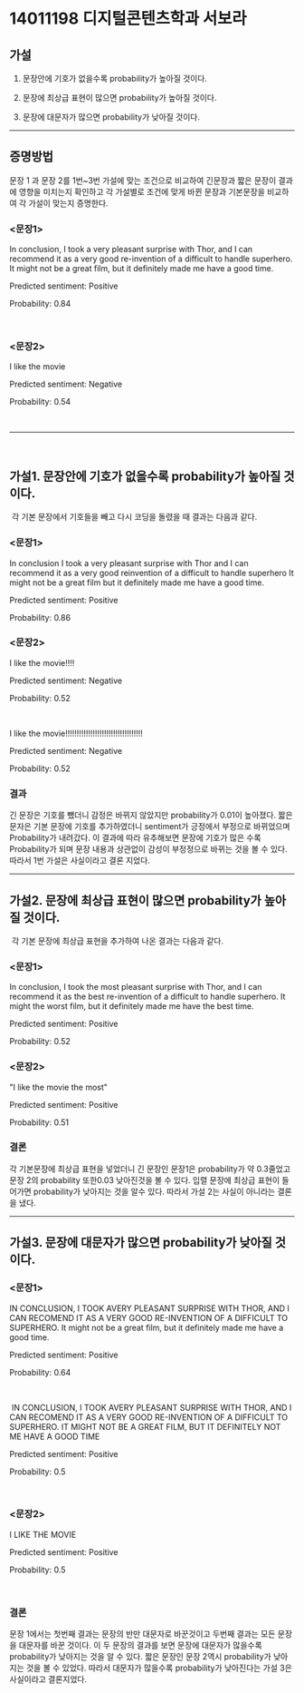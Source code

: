 # 14011198 디지털콘텐츠학과 서보라

## 가설

1. 문장안에 기호가 없을수록 probability가 높아질 것이다.

2. 문장에 최상급 표현이 많으면 probability가 높아질 것이다.

3. 문장에 대문자가 많으면 probability가 낮아질 것이다.

- - - 

## 증명방법

문장 1 과 문장 2를 1번~3번 가설에 맞는 조건으로 비교하여 긴문장과 짧은 문장이 결과에 영향을 미치는지 확인하고 각 가설별로 조건에 맞게 바뀐 문장과 기본문장을 비교하여 각 가설이 맞는지 증명한다.

### <문장1>

In conclusion, I took a very pleasant surprise with Thor, and I can recommend it as a very good re-invention of a difficult to handle superhero. It might not be a great film, but it definitely made me have a good time. 

Predicted sentiment: Positive

Probability: 0.84

 

### <문장2>

I like the movie

Predicted sentiment: Negative

Probability: 0.54

 
- - - 
 

## 가설1. 문장안에 기호가 없을수록 probability가 높아질 것이다.

 각 기본 문장에서 기호들을 빼고 다시 코딩을 돌렸을 때 결과는 다음과 같다.

### <문장1>

In conclusion I took a very pleasant surprise with Thor and I can recommend it as a very good reinvention of a difficult to handle superhero It might not be a great film but it definitely made me have a good time.

Predicted sentiment: Positive

Probability: 0.86

### <문장2>

I like the movie!!!!

Predicted sentiment: Negative

Probability: 0.52

 

I like the movie!!!!!!!!!!!!!!!!!!!!!!!!!!!!!!!!!!

Predicted sentiment: Negative

Probability: 0.52

### 결과

긴 문장은 기호를 뺐더니 감정은 바뀌지 않았지만 probability가 0.01이 높아졌다. 짧은 문자은 기본 문장에 기호를 추가하였더니 sentiment가 긍정에서 부정으로 바뀌었으며 Probability가 내려갔다. 이 결과에 따라 유추해보면 문장에 기호가 많은 수록 Probability가 되며 문장 내용과 상관없이 감성이 부정정으로 바뀌는 것을 볼 수 있다. 따라서 1번 가설은 사실이라고 결론 지었다.

- - - 

## 가설2. 문장에 최상급 표현이 많으면 probability가 높아질 것이다.

 각 기본 문장에 최상급 표현을 추가하여 나온 결과는 다음과 같다.

### <문장1>

In conclusion, I took the most pleasant surprise with Thor, and I can recommend it as the best re-invention of a difficult to handle superhero. It might the worst film, but it definitely made me have the best time.

Predicted sentiment: Positive

Probability: 0.52

### <문장2>

"I like the movie the most"

Predicted sentiment: Positive

Probability: 0.51

### 결론
각 기본문장에 최상급 표현을 넣었더니 긴 문장인 문장1은 probability가 약 0.3줄었고 문장 2의 probability 또한0.03 낮아진것을 볼 수 있다. 입렬 문장에 최상급 표현이 들어가면 probability가 낮아지는 것을 알수 있다. 따라서 가설 2는 사실이 아니라는 결론을 냈다.

- - -

## 가설3. 문장에 대문자가 많으면 probability가 낮아질 것이다.

### <문장1>

IN CONCLUSION, I TOOK AVERY PLEASANT SURPRISE WITH THOR, AND I CAN RECOMEND IT AS A VERY GOOD RE-INVENTION OF A DIFFICULT TO SUPERHERO. It might not be a great film, but it definitely made me have a good time.

Predicted sentiment: Positive

Probability: 0.64

 

 IN CONCLUSION, I TOOK AVERY PLEASANT SURPRISE WITH THOR, AND I CAN RECOMEND IT AS A VERY GOOD RE-INVENTION OF A DIFFICULT TO SUPERHERO. IT MIGHT NOT BE A GREAT FILM, BUT IT DEFINITELY NOT ME HAVE A GOOD TIME

Predicted sentiment: Positive

Probability: 0.5

 

### <문장2>

I LIKE THE MOVIE

Predicted sentiment: Positive

Probability: 0.5

 

### 결론
문장 1에서는 첫번째 결과는 문장의 반만 대문자로 바꾼것이고 두번째 결과는 모든 문장을 대문자를 바꾼 것이다. 이 두 문장의 결과를 보면 문장에 대문자가 많을수록 probability가 낮아지는 것을 알 수 있다. 짧은 문장인 문장 2역시 probability가 낮아지는 것을 볼 수 있었다. 따라서 대문자가 많을수록 probability가 낮아진다는 가설 3은 사실이라고 결론지었다.

 
 
 
 
 
 
 
 
 
 
 
 
 
 
 
 
 
 
